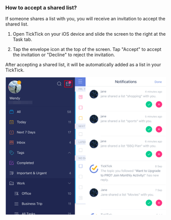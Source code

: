 ### How to accept a shared list?

If someone shares a list with you, you will receive an invitation to accept the shared list.

1. Open TickTick on your iOS device and slide the screen to the right at the Task tab.

2. Tap the envelope icon at the top of the screen. Tap "Accept" to accept the invitation or "Decline" to reject the invitation.

After accepting a shared list, it will be automatically added as a list in your TickTick.

![](ios/4.2/4.2.7.png)

